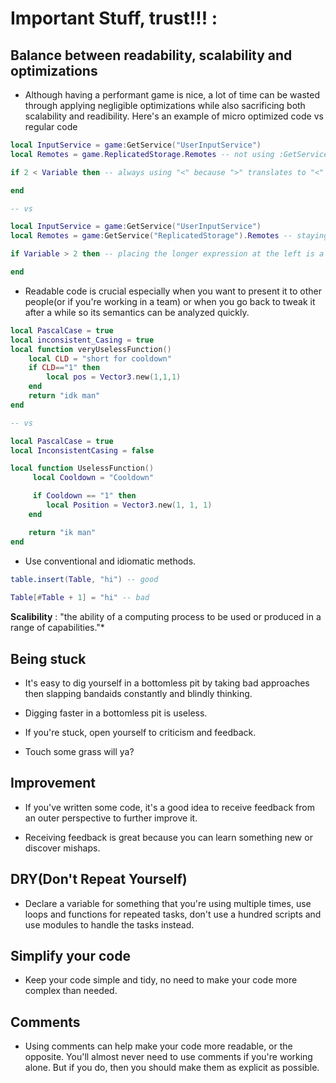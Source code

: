 # Important Stuff, trust!!! :

## Balance between readability, scalability and optimizations
- Although having a performant game is nice, a lot of time can be wasted through applying negligible optimizations while also sacrificing both scalability and readibility. Here's an example of micro optimized code vs regular code

```lua
local InputService = game:GetService("UserInputService")
local Remotes = game.ReplicatedStorage.Remotes -- not using :GetService() because they're afraid of a function call

if 2 < Variable then -- always using "<" because ">" translates to "<"

end

-- vs

local InputService = game:GetService("UserInputService")
local Remotes = game:GetService("ReplicatedStorage").Remotes -- staying consistent with 

if Variable > 2 then -- placing the longer expression at the left is a good convention but you lost 1 nanosecond doe :CCCCCC

end
```
- Readable code is crucial especially when you want to present it to other people(or if you're working in a team) or when you go back to tweak it after a while so its semantics can be analyzed quickly.
```lua
local PascalCase = true
local inconsistent_Casing = true
local function veryUselessFunction()
    local CLD = "short for cooldown"
    if CLD=="1" then
        local pos = Vector3.new(1,1,1)
    end
    return "idk man"
end

-- vs

local PascalCase = true
local InconsistentCasing = false

local function UselessFunction()
     local Cooldown = "Cooldown"

     if Cooldown == "1" then
        local Position = Vector3.new(1, 1, 1)
    end

    return "ik man"
end
```
- Use conventional and idiomatic methods.
```lua
table.insert(Table, "hi") -- good
  
Table[#Table + 1] = "hi" -- bad
```
**Scalibility** : "the ability of a computing process to be used or produced in a range of capabilities."*

## Being stuck
- It's easy to dig yourself in a bottomless pit by taking bad approaches then slapping bandaids constantly and blindly thinking.

- Digging faster in a bottomless pit is useless.

- If you're stuck, open yourself to criticism and feedback.

- Touch some grass will ya?

## Improvement
- If you've written some code, it's a good idea to receive feedback from an outer perspective to further improve it.

- Receiving feedback is great because you can learn something new or discover mishaps.

## DRY(Don't Repeat Yourself)
- Declare a variable for something that you're using multiple times, use loops and functions for repeated tasks, don't use a hundred scripts and use modules to handle the tasks instead.

## Simplify your code
- Keep your code simple and tidy, no need to make your code more complex than needed.

## Comments
- Using comments can help make your code more readable, or the opposite. You'll almost never need to use comments if you're working alone. But if you do, then you should make them as explicit as possible.
